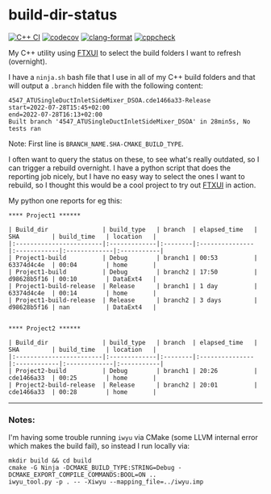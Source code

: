 # build-dir-status

[![C++ CI](https://github.com/jmarrec/build-dir-status/actions/workflows/build.yml/badge.svg)](https://github.com/jmarrec/build-dir-status/actions/workflows/build.yml)
[![codecov](https://codecov.io/gh/jmarrec/build-dir-status/branch/main/graph/badge.svg?token=CZCY313ERT)](https://codecov.io/gh/jmarrec/build-dir-status)
[![clang-format](https://github.com/jmarrec/build-dir-status/actions/workflows/clang-format-check.yml/badge.svg)](https://github.com/jmarrec/build-dir-status/actions/workflows/clang-format-check.yml)
[![cppcheck](https://github.com/jmarrec/build-dir-status/actions/workflows/cppcheck.yml/badge.svg)](https://github.com/jmarrec/build-dir-status/actions/workflows/cppcheck.yml)

My C++ utility using [FTXUI](https://github.com/ArthurSonzogni/FTXUI) to select the build folders I want to refresh (overnight).

I have a `ninja.sh` bash file that I use in all of my C++ build folders and that will output a `.branch` hidden file with the following content:

```
4547_ATUSingleDuctInletSideMixer_DSOA.cde1466a33-Release
start=2022-07-28T15:45+02:00
end=2022-07-28T16:13+02:00
Built branch '4547_ATUSingleDuctInletSideMixer_DSOA' in 28min5s, No tests ran
```

Note: First line is `BRANCH_NAME.SHA-CMAKE_BUILD_TYPE`.

I often want to query the status on these, to see what's really outdated, so I can trigger a rebuild overnight. I have a python script that does the reporting job nicely, but I have no easy way to select the ones I want to rebuild, so I thought this would be a cool project to try out [FTXUI](https://github.com/ArthurSonzogni/FTXUI) in action.

My python one reports for eg this:

```
**** Project1 ******

| Build_dir               | build_type   | branch  | elapsed_time   | SHA         | build_time   | location   |
|:------------------------|:-------------|:--------|:---------------|:------------|:-------------|:-----------|
| Project1-build          | Debug        | branch1 | 00:53          | 63374d4c4e  | 00:04        | home       |
| Project1-build          | Debug        | branch2 | 17:50          | d98628b5f16 | 00:10        | DataExt4   |
| Project1-build-release  | Release      | branch1 | 1 day          | 63374d4c4e  | 00:14        | home       |
| Project1-build-release  | Release      | branch2 | 3 days         | d98628b5f16 | nan          | DataExt4   |


**** Project2 ******

| Build_dir               | build_type   | branch  | elapsed_time   | SHA         | build_time   | location   |
|:------------------------|:-------------|:--------|:---------------|:------------|:-------------|:-----------|
| Project2-build          | Debug        | branch1 | 20:26          | cde1466a33  | 00:25        | home       |
| Project2-build-release  | Release      | branch2 | 20:01          | cde1466a33  | 00:28        | home       |
```

---

### Notes:

I'm having some trouble running `iwyu` via CMake (some LLVM internal error which makes the build fail), so instead I run locally via:

```shell
mkdir build && cd build
cmake -G Ninja -DCMAKE_BUILD_TYPE:STRING=Debug -DCMAKE_EXPORT_COMPILE_COMMANDS:BOOL=ON ..
iwyu_tool.py -p . -- -Xiwyu --mapping_file=../iwyu.imp
```
